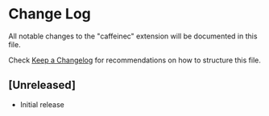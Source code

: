 # Change Log

All notable changes to the "caffeinec" extension will be documented in this file.

Check [Keep a Changelog](http://keepachangelog.com/) for recommendations on how to structure this file.

## [Unreleased]

- Initial release